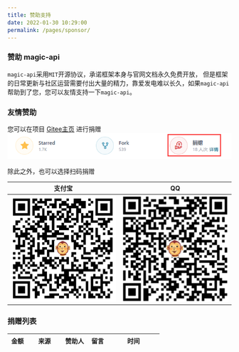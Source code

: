 ```yaml
---
title: 赞助支持
date: 2022-01-30 10:29:00
permalink: /pages/sponsor/
---
```



### 赞助 magic-api

`magic-api`采用`MIT`开源协议，承诺框架本身与官网文档永久免费开放， 但是框架的日常更新与社区运营需要付出大量的精力，靠爱发电难以长久，如果`magic-api`帮助到了您，您可以友情支持一下`magic-api`。

### 友情赞助

您可以在项目 [Gitee主页](https://gitee.com/ssssssss-team/magic-api) 进行捐赠
![Gitee](../.vuepress/public/images/donate_gitee.png)

除此之外，也可以选择扫码捐赠

| 支付宝 | QQ |
| ----- | --- |
| ![支付宝支付](../.vuepress/public/images/donate_qrcode_alipay.png)  | ![QQ支付](../.vuepress/public/images/donate_qrcode_qq.png)  |

### 捐赠列表

<table id="sponsorTable">
    <thead>
        <tr>
            <th>金额</th>
            <th width="60">来源</th>
            <th>赞助人</th>
            <th>留言</th>
            <th width="100">时间</th>
        </tr>
    </thead>
    <tbody>
    </tbody>
</table>
<script>sponsor_fetch();</script>
<style>
    #sponsorTable th, #sponsorTable td{
        padding: 0.36em 0.6em;
        text-align: center;
    }
</style>
